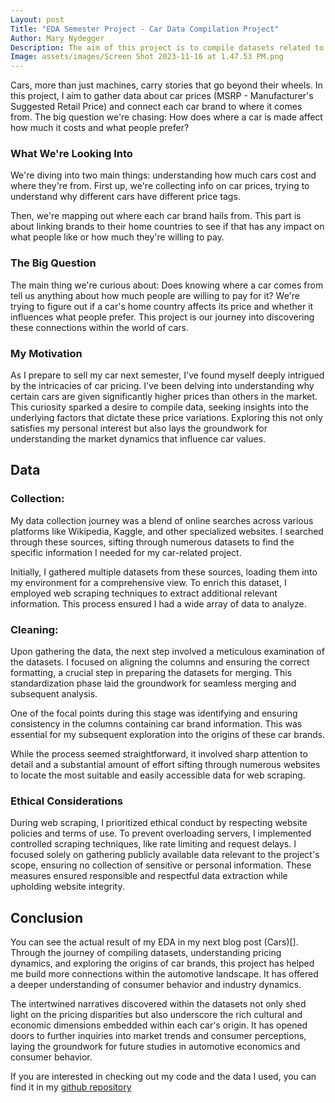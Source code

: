 ```yaml
---
Layout: post
Title: "EDA Semester Project - Car Data Compilation Project"
Author: Mary Nydegger
Description: The aim of this project is to compile datasets related to automobiles. This involves gathering information on car prices (MSRP - Manufacturer's Suggested Retail Price) and mapping each car brand to its respective country of origin. How does the country of origin influence car pricing and market preferences?
Image: assets/images/Screen Shot 2023-11-16 at 1.47.53 PM.png
---
```



Cars, more than just machines, carry stories that go beyond their wheels. In this project, I aim to gather data about car prices (MSRP - Manufacturer's Suggested Retail Price) and connect each car brand to where it comes from. The big question we're chasing: How does where a car is made affect how much it costs and what people prefer?



### What We're Looking Into

We're diving into two main things: understanding how much cars cost and where they're from. First up, we're collecting info on car prices, trying to understand why different cars have different price tags.

Then, we're mapping out where each car brand hails from. This part is about linking brands to their home countries to see if that has any impact on what people like or how much they're willing to pay.



### The Big Question

The main thing we're curious about: Does knowing where a car comes from tell us anything about how much people are willing to pay for it? We're trying to figure out if a car's home country affects its price and whether it influences what people prefer. This project is our journey into discovering these connections within the world of cars.

### My Motivation

As I prepare to sell my car next semester, I've found myself deeply intrigued by the intricacies of car pricing. I've been delving into understanding why certain cars are given significantly higher prices than others in the market. This curiosity sparked a desire to compile data, seeking insights into the underlying factors that dictate these price variations. Exploring this not only satisfies my personal interest but also lays the groundwork for understanding the market dynamics that influence car values.

## Data
### Collection: 
My data collection journey was a blend of online searches across various platforms like Wikipedia, Kaggle, and other specialized websites. I searched through these sources, sifting through numerous datasets to find the specific information I needed for my car-related project.

Initially, I gathered multiple datasets from these sources, loading them into my environment for a comprehensive view. To enrich this dataset, I employed web scraping techniques to extract additional relevant information. This process ensured I had a wide array of data to analyze.

### Cleaning:
Upon gathering the data, the next step involved a meticulous examination of the datasets. I focused on aligning the columns and ensuring the correct formatting, a crucial step in preparing the datasets for merging. This standardization phase laid the groundwork for seamless merging and subsequent analysis.

One of the focal points during this stage was identifying and ensuring consistency in the columns containing car brand information. This was essential for my subsequent exploration into the origins of these car brands.

While the process seemed straightforward, it involved sharp attention to detail and a substantial amount of effort sifting through numerous websites to locate the most suitable and easily accessible data for web scraping.  

### Ethical Considerations

During web scraping, I prioritized ethical conduct by respecting website policies and terms of use. To prevent overloading servers, I implemented controlled scraping techniques, like rate limiting and request delays. I focused solely on gathering publicly available data relevant to the project's scope, ensuring no collection of sensitive or personal information. These measures ensured responsible and respectful data extraction while upholding website integrity.


## Conclusion 
You can see the actual result of my EDA in my next blog post (Cars)[]. Through the journey of compiling datasets, understanding pricing dynamics, and exploring the origins of car brands, this project has helped me build more connections within the automotive landscape. It has offered a deeper understanding of consumer behavior and industry dynamics.

The intertwined narratives discovered within the datasets not only shed light on the pricing disparities but also underscore the rich cultural and economic dimensions embedded within each car's origin. It has opened doors to further inquiries into market trends and consumer perceptions, laying the groundwork for future studies in automotive economics and consumer behavior.

If you are interested in checking out my code and the data I used, you can find it in my [github repository](https://github.com/MaryNydegger/386-EDA-Project.git)

